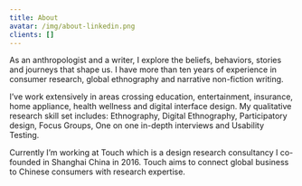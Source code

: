 ```yaml
---
title: About
avatar: /img/about-linkedin.png
clients: []
---
```

As an anthropologist and a writer, I explore the beliefs, behaviors, stories and journeys that shape us. I have more than ten years of experience in consumer research, global ethnography and narrative non-fiction writing. 

I’ve work extensively in areas crossing education, entertainment, insurance, home appliance, health wellness and digital interface design. My qualitative research skill set includes: Ethnography, Digital Ethnography, Participatory design, Focus Groups, One on one in-depth interviews and Usability Testing. 

Currently I’m working at Touch which is a design research consultancy I co-founded in Shanghai China in 2016. Touch aims to connect global business to Chinese consumers with research expertise.
